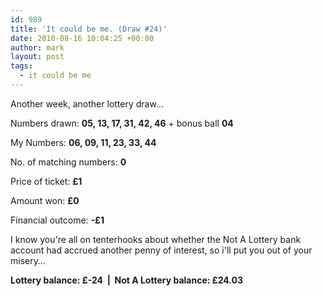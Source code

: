 ```yaml
---
id: 989
title: 'It could be me. (Draw #24)'
date: 2010-08-16 10:04:25 +00:00
author: mark
layout: post
tags:
  - it could be me
---
```

Another week, another lottery draw&#8230;

Numbers drawn: **05, 13, 17, 31, 42, 46** + bonus ball **04**

My Numbers: **06, 09, 11, 23, 33, 44**

No. of matching numbers: **0**

Price of ticket: **£1**

Amount won: **£0**

Financial outcome: **-£1**

I know you're all on tenterhooks about whether the Not A Lottery bank account had accrued another penny of interest, so i'll put you out of your misery&#8230;

**Lottery balance: £-24  |  Not A Lottery balance: £24.03**
